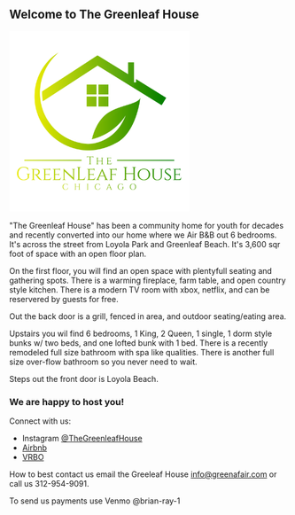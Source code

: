<meta name="google-site-verification" content="G2vwCCL3PzTSjOIlZWqevGw8OcHSt_CwDV4ZrCST1fc" />

## Welcome to The Greenleaf House

<img src="/img/logo_final.jpg" width="325"/>


"The Greenleaf House" has been a community home for youth for decades and recently converted into our home where we Air B&B out 6 bedrooms. It's across the street from Loyola Park and Greenleaf Beach. It's 3,600 sqr foot of space with an open floor plan. 

On the first floor, you will find an open space with plentyfull seating and gathering spots. There is a warming fireplace, farm table, and open country style kitchen. There is a modern TV room with xbox, netflix, and can be reservered by guests for free.

Out the back door is a grill, fenced in area, and outdoor seating/eating area.

Upstairs you wil find 6 bedrooms, 1 King, 2 Queen, 1 single, 1 dorm style bunks w/ two beds, and one lofted bunk with 1 bed. There is a recently remodeled full size bathroom with spa like qualities. There is another full size over-flow bathroom so you never need to wait. 

Steps out the front door is Loyola Beach. 

### We are happy to host you!

Connect with us:

* Instagram [@TheGreenleafHouse](https://www.instagram.com/thegreenleafhouse/) 
* [Airbnb](https://www.airbnb.com/users/5468317/listings) 
* [VRBO](https://www.vrbo.com/1285296)

How to best contact us email the Greeleaf House <info@greenafair.com> or call us 312-954-9091.

To send us payments use Venmo @brian-ray-1 







